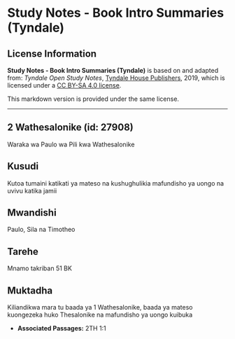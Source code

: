 # Study Notes - Book Intro Summaries (Tyndale)

## License Information

**Study Notes - Book Intro Summaries (Tyndale)** is based on and adapted from: _Tyndale Open Study Notes_, [Tyndale House Publishers](https://tyndaleopenresources.com/), 2019, which is licensed under a [CC BY-SA 4.0 license](https://creativecommons.org/licenses/by-sa/4.0/legalcode.en).

This markdown version is provided under the same license.



--------------------------------

## 2 Wathesalonike (id: 27908)

Waraka wa Paulo wa Pili kwa Wathesalonike

Kusudi
------

Kutoa tumaini katikati ya mateso na kushughulikia mafundisho ya uongo na uvivu katika jamii

Mwandishi
---------

Paulo, Sila na Timotheo

Tarehe
------

Mnamo takriban 51 BK

Muktadha
--------

Kiliandikwa mara tu baada ya 1 Wathesalonike, baada ya mateso kuongezeka huko Thesalonike na mafundisho ya uongo kuibuka

* **Associated Passages:** 2TH 1:1

